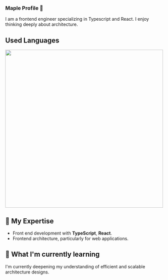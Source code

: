 ### Maple Profile 🍁
I am a frontend engineer specializing in Typescript and React. I enjoy thinking deeply about architecture.

## Used Languages

<p align="left">
 <a href="https://ja.nuxtjs.org/"> 
    <img src="https://github-readme-stats.vercel.app/api/top-langs/?username=fuuki12&layout=compact&bg_color=DEG,ffb3ba,ffdfba&title_color=fc85ae" width="500px;" target="_blank" /> 
 </a>
</p>

## 🔭 My Expertise 

- Front end development with **TypeScript**, **React**.
- Frontend architecture, particularly for web applications.

## 🌱 What I'm currently learning 

I'm currently deepening my understanding of efficient and scalable architecture designs.
